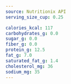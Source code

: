 ```yaml
---
source: Nutritionix API
serving_size_cup: 0.25

calories_kcal: 117
carbohydrates_g: 0.0
sugar_g: 0.0
fiber_g: 0.0
protein_g: 12.5
fat_g: 7.0
saturated_fat_g: 1.4
cholesterol_mg: 36
sodium_mg: 35
---
```



